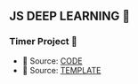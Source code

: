 ## JS DEEP LEARNING 🦆

### Timer Project 🚀 
  - 🔑 Source: [CODE](../03TimerProject/)
  - 🔑 Source: [TEMPLATE](https://drive.google.com/file/d/1-mtd3uM3KwWSbzV47nIrv0W9rqM-NG9u/view?usp=sharing)
